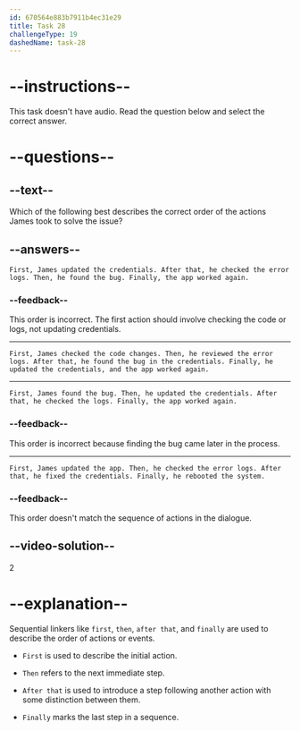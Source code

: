 ```yaml
---
id: 670564e883b7911b4ec31e29
title: Task 28
challengeType: 19
dashedName: task-28
---
```


# --instructions--

This task doesn't have audio. Read the question below and select the correct answer.

# --questions--

## --text--

Which of the following best describes the correct order of the actions James took to solve the issue?

## --answers--

`First, James updated the credentials. After that, he checked the error logs. Then, he found the bug. Finally, the app worked again.`

### --feedback--

This order is incorrect. The first action should involve checking the code or logs, not updating credentials.

---

`First, James checked the code changes. Then, he reviewed the error logs. After that, he found the bug in the credentials. Finally, he updated the credentials, and the app worked again.`

---

`First, James found the bug. Then, he updated the credentials. After that, he checked the logs. Finally, the app worked again.`

### --feedback--

This order is incorrect because finding the bug came later in the process.

---

`First, James updated the app. Then, he checked the error logs. After that, he fixed the credentials. Finally, he rebooted the system.`

### --feedback--

This order doesn't match the sequence of actions in the dialogue.

## --video-solution--

2

# --explanation--

Sequential linkers like `first`, `then`, `after that`, and `finally` are used to describe the order of actions or events.

- `First` is used to describe the initial action.

- `Then` refers to the next immediate step.

- `After that` is used to introduce a step following another action with some distinction between them.

- `Finally` marks the last step in a sequence.
